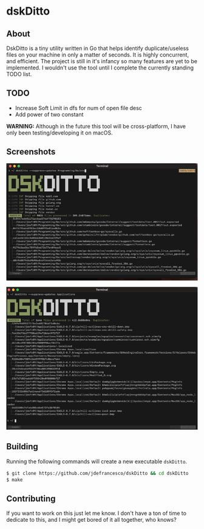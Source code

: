 # dskDitto

## About

DskDitto is a tiny utility written in Go that helps identify duplicate/useless files on your machine
in only a matter of seconds. It is highly concurrent, and efficient. The project is still in it's infancy
so many features are yet to be implemented. I wouldn't use the tool until I complete the currently standing
TODO list.

## TODO

* Increase Soft Limit in dfs for num of open file desc 
* Add power of two constant 

**WARNING:** Although in the future this tool will be cross-platform, I have only been testing/developing it on macOS.

## Screenshots

![dskDitto-1](./ss/dskDitto-ss-one.png)

![dslDotto-2](./ss/dskDitto-ss-two.png)

## Building

Running the following commands will create a new executable `dskDitto`.

```bash
$ git clone https://github.com/jdefrancesco/dskDitto && cd dskDitto
$ make
```

## Contributing

If you want to work on this just let me know. I don't have a ton of time to dedicate to this, and I might get bored
of it all together, who knows?
